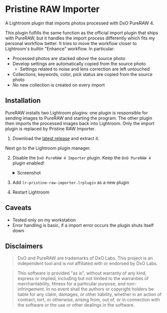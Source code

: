 # Pristine RAW Importer

A Lightroom plugin that imports photos processed with DxO PureRAW 4. 

This plugin fulfills the same function as the official import plugin that ships
with PureRAW, but it handles the import process differently which fits my
personal workflow better. It tries to move the workflow closer to Lightroom's
builtin "Enhance" workflow. In particular: 

- Processed photos are stacked *above* the source photo
- Develop settings are automatically copied from the source photo
  - Settings related to noise and lens correction are left untouched
- Collections, keywords, color, pick status are copied from the source photo
- *No* new collection is created on every import

## Installation

PureRAW installs two Lightroom plugins: one plugin is responsible for sending
images to PureRAW and starting the program. The other plugin then imports the
processed images back into Lightroom. Only the import plugin is replaced by
Pristine RAW Importer.

1. Download the [latest release](https://github.com/thomas001/lr-pristine-raw-importer/releases) and extract it.

Next go to the Lightroom plugin manager.

2. Disable the `DxO PureRAW 4 Importer` plugin. Keep the `DxO PureRAW 4` plugin enabled! 
   
   <details>
   
     <summary>Screenshot</summary>

     ![Lightroom plugin manager screenshot](docs/plugins.png) 
     
   </details>

3. Add `lr-pristine-raw-importer.lrplugin` as a new plugin
4. Restart Lightroom

## Caveats

- Tested only on my workstation
- Error handling is basic, if a import error occurs the plugin shuts itself down 

## Disclaimers

> DxO and PureRAW are trademarks of DxO Labs. This project is an independent
> tool and is not affiliated with or endorsed by DxO Labs.

> This software is provided "as is", without warranty of any kind, express or
> implied, including but not limited to the warranties of merchantability,
> fitness for a particular purpose, and non-infringement. In no event shall the
> authors or copyright holders be liable for any claim, damages, or other
> liability, whether in an action of contract, tort, or otherwise, arising from,
> out of, or in connection with the software or the use or other dealings in the
> software.

